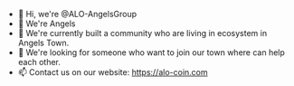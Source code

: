 - 👋 Hi, we're @ALO-AngelsGroup
- 👀 We're Angels
- 🌱 We're currently built a community who are living in ecosystem in Angels Town.
- 💞️ We're looking for someone who want to join our town where can help each other.
- 📫 Contact us on our website: https://alo-coin.com

<!---
ALO-AngelsGroup/ALO-AngelsGroup is a ✨ special ✨ repository because its `README.md` (this file) appears on your GitHub profile.
You can click the Preview link to take a look at your changes.
--->

